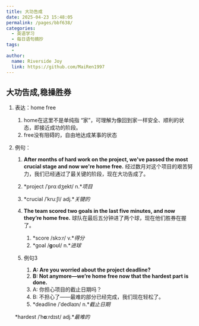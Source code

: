 ```yaml
---
title: 大功告成
date: 2025-04-23 15:48:05
permalink: /pages/bbf638/
categories:
  - 英语学习
  - 每日语句摘抄
tags:
  - 
author: 
  name: Riverside Joy
  link: https://github.com/MaiRen1997
---
```

## 大功告成,稳操胜券

1. 表达：home free

   1. home在这里不是单纯指 “家”，可理解为像回到家一样安全、顺利的状态，即接近成功的阶段。
   2. free没有阻碍的，自由地达成某事的状态

2. 例句：

   1. **After months of hard work on the project, we've passed the most crucial stage and now we're home free.**
     经过数月对这个项目的艰苦努力，我们已经通过了最关键的阶段，现在大功告成了。
     1. *project /ˈprɑːdʒekt/ n.**项目*
     2. *crucial /ˈkruːʃl/ adj.**关键的*

   
   2. **The team scored two goals in the last five minutes, and now they’re home free.**
      球队在最后五分钟进了两个球，现在他们胜券在握了。
      1. *score /skɔːr/ v.**得分*
      2. *goal /**ɡ**oʊl/ n.**进球*

   3. 例句3
      1. **A: Are you worried about the project deadline?**
      2. **B: Not anymore—we’re home free now that the hardest part is done.**
      3. A: 你担心项目的截止日期吗？
      4. B: 不担心了——最难的部分已经完成，我们现在轻松了。
      5. *deadline /ˈdedlaɪn/ n.**截止日期*
   

   *hardest /ˈh**ɑ**ːrdɪst/ adj.**最难的*